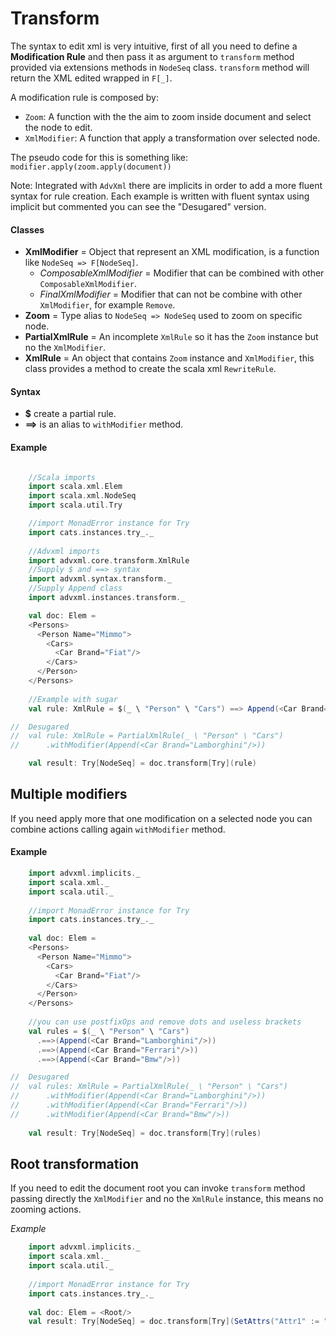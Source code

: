 # Transform
The syntax to edit xml is very intuitive, first of all you need to define a **Modification Rule**
and then pass it as argument to `transform` method provided via extensions methods in `NodeSeq` class. 
`transform` method will return the XML edited wrapped in `F[_]`.

A modification rule is composed by:
- `Zoom`: A function with the the aim to zoom inside document and select the node to edit.
- `XmlModifier`: A function that apply a transformation over selected node.

The pseudo code for this is something like: `modifier.apply(zoom.apply(document))`

Note: Integrated with `AdvXml` there are implicits in order to add a more fluent syntax for rule creation.
Each example is written with fluent syntax using implicit but commented you can see the "Desugared" version.
 
#### Classes
- **XmlModifier** = Object that represent an XML modification, is a function like `NodeSeq => F[NodeSeq]`.
   - *ComposableXmlModifier* = Modifier that can be combined with other `ComposableXmlModifier`.
   - *FinalXmlModifier* = Modifier that can not be combine with other `XmlModifier`, for example `Remove`.
- **Zoom** = Type alias to `NodeSeq => NodeSeq` used to zoom on specific node.
- **PartialXmlRule** = An incomplete `XmlRule` so it has the `Zoom` instance but no the `XmlModifier`.
- **XmlRule** = An object that contains `Zoom` instance and `XmlModifier`, this class provides a method to create the 
scala xml `RewriteRule`.

#### Syntax
- **$** create a partial rule.
- **==>** is an alias to `withModifier` method.
 
#### Example
```scala

    //Scala imports
    import scala.xml.Elem
    import scala.xml.NodeSeq
    import scala.util.Try

    //import MonadError instance for Try
    import cats.instances.try_._
    
    //Advxml imports
    import advxml.core.transform.XmlRule
    //Supply $ and ==> syntax
    import advxml.syntax.transform._
    //Supply Append class
    import advxml.instances.transform._

    val doc: Elem = 
    <Persons>
      <Person Name="Mimmo">
        <Cars>
          <Car Brand="Fiat"/>
        </Cars>
      </Person>
    </Persons>
    
    //Example with sugar
    val rule: XmlRule = $(_ \ "Person" \ "Cars") ==> Append(<Car Brand="Lamborghini"/>) 

//  Desugared
//  val rule: XmlRule = PartialXmlRule(_ \ "Person" \ "Cars")
//      .withModifier(Append(<Car Brand="Lamborghini"/>))

    val result: Try[NodeSeq] = doc.transform[Try](rule)
```

## Multiple modifiers
If you need apply more that one modification on 
a selected node you can combine actions calling again `withModifier` method.

#### Example
```scala
    import advxml.implicits._
    import scala.xml._
    import scala.util._
   
    //import MonadError instance for Try
    import cats.instances.try_._
    
    val doc: Elem = 
    <Persons>
      <Person Name="Mimmo">
        <Cars>
          <Car Brand="Fiat"/>
        </Cars>
      </Person>
    </Persons>
    
    //you can use postfixOps and remove dots and useless brackets 
    val rules = $(_ \ "Person" \ "Cars") 
      .==>(Append(<Car Brand="Lamborghini"/>))
      .==>(Append(<Car Brand="Ferrari"/>)) 
      .==>(Append(<Car Brand="Bmw"/>))

//  Desugared
//  val rules: XmlRule = PartialXmlRule(_ \ "Person" \ "Cars")
//      .withModifier(Append(<Car Brand="Lamborghini"/>))
//      .withModifier(Append(<Car Brand="Ferrari"/>))
//      .withModifier(Append(<Car Brand="Bmw"/>))
        
    val result: Try[NodeSeq] = doc.transform[Try](rules)  
```

## Root transformation
If you need to edit the document root you can invoke `transform` method passing directly 
the `XmlModifier` and no the `XmlRule` instance, this means no zooming actions.

 *Example*
```scala
    import advxml.implicits._
    import scala.xml._
    import scala.util._
    
    //import MonadError instance for Try
    import cats.instances.try_._
    
    val doc: Elem = <Root/>
    val result: Try[NodeSeq] = doc.transform[Try](SetAttrs("Attr1" := "TEST"))
```